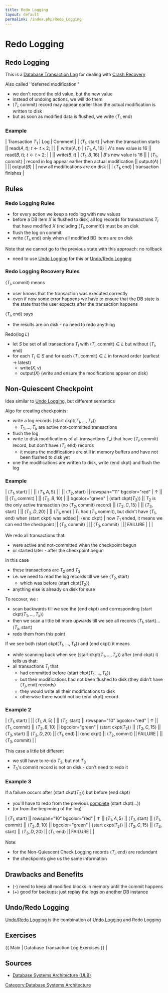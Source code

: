 ```yaml
---
title: Redo Logging
layout: default
permalink: /index.php/Redo_Logging
---
```


# Redo Logging

## Redo Logging
This is a [Database Transaction Log](Database_Transaction_Log) for dealing with [Crash Recovery](Crash_Recovery)

Also called ''deferred modification'' 
- we don't record the old value, but the new value 
- instead of undoing actions, we will do them 
- $\langle T_i, \text{commit} \rangle$ record may appear earlier than the actual modification is written to disk
- but as soon as modified data is flushed, we write $\langle T_i, \text{end} \rangle$


### Example
|   Transaction $T_1$  |  Log  |  Comment  |     |  $\langle T_1, \text{start} \rangle$  |  when the transaction starts ||  read($A, t$); $t \leftarrow t \times 2$;  |    |  ||  write($A, t$)  |  $\langle T_1, A, 16 \rangle$  |  $A$'s new value is 16 ||  read($B, t$); $t \leftarrow t \times 2$;  |   |  ||  write($B, t$)  |  $\langle T_1, B, 16 \rangle$  |  $B$'s new value is 16 ||    |   $\langle T_1, \text{commit} \rangle$   |  record in log appear earlier then actual modification ||  output($A$)  |   |  ||  output($B$)  |   |  now all modifications are on disk ||    |   $\langle T_1, \text{end} \rangle$   |  transaction finishes |

## Rules
### Redo Logging Rules
- for every action we keep a redo log with new values 
- before a DB item $X$ is flushed to disk, all log records for transactions $T_i$ that have modified $X$ (including $\langle T_i, \text{commit} \rangle$) must be on disk
- flush the log on commit 
- write $\langle T_i, \text{end} \rangle$ only when all modified BD items are on disk

Note that we cannot go to the previous state with this approach: no rollback
- need to use [Undo Logging](Undo_Logging) for this or [Undo/Redo Logging](Undo_Redo_Logging)


### Redo Logging Recovery Rules
$\langle T_i, \text{commit} \rangle$ means
- user knows that the transaction was executed correctly 
- even if now some error happens we have to ensure that the DB state is the state that the user expects after the transaction happens

$\langle T_i, \text{end} \rangle$ says
- the results are on disk - no need to redo anything

Redo(log $L$)
- let $S$ be set of all transactions $T_i$ with $\langle T_i, \text{commit} \rangle \in L$ but without $\langle T_i, \text{end} \rangle$
- for each $T_i \in S$ and for each $\langle T_i, \text{commit} \rangle \in L$ in forward order (earliest $\to$ latest)
  - write($X, v$)
  - output($X$) (write and ensure the modifications appear on disk)


## Non-Quiescent Checkpoint
Idea similar to [Undo Logging](Undo_Logging#Non-Quiescent_Checkpoint), but different semantics

Algo for creating checkpoints:
- write a log records $\langle \text{start ckpt} (T_1, ..., T_k) \rangle$
  - $T_1, ..., T_k$ are active not-committed transactions 
- flush the log
- write to disk modifications of all transactions T_i that have $\langle T_i, \text{commit} \rangle$ record, but don't have $\langle T_i, \text{end} \rangle$ records
  - it means the modifications are still in memory buffers and have not been flushed to disk yet
- one the modifications are written to disk, write $\langle \text{end ckpt} \rangle$ and flush the log


### Example
|  $\langle T_1, \text{start} \rangle$  |   |  ||  $\langle T_1, A, 5 \rangle$  |   |   ||  $\langle T_2, \text{start} \rangle$ ||  rowspan="11" bgcolor="red" | $\uparrow$ ||   ||  $\langle T_1, \text{commit} \rangle$  |  ||  $\langle T_2, B, 10 \rangle$  |  ||  bgcolor="green" | $\langle \text{start ckpt} (T_2) \rangle$ ||  $T_2$ is the only active transaction (no $\langle T_2, \text{commit} \rangle$ record) ||  $\langle T_2, C, 15 \rangle$  |  ||  $\langle T_3, \text{start} \rangle$  |  ||  $\langle T_3, D, 20 \rangle$  |  ||  $\langle T_1, \text{end} \rangle$  |  $T_1$ had $\langle T_1, \text{commit} \rangle$, but didn't have $\langle T_1, \text{end} \rangle$ when $\langle \text{start ckpt} \rangle$ was added ||  $\langle \text{end ckpt} \rangle$  |  now $T_1$ ended, it means we can end the checkpoint  ||  $\langle T_2, \text{commit} \rangle$  |  ||  $\langle T_3, \text{commit} \rangle$  |  ||  FAILURE  |   |   |

We redo all transactions that:
- were active and not-committed when the checkpoint begun
- or started later - after the checkpoint begun

In this case
- these transactions are $T_2$ and $T_3$
- i.e. we need to read the log records till we see  $\langle T_2, \text{start} \rangle$ 
  - which was before $\langle \text{start ckpt} (T_2) \rangle$
- anything else is already on disk for sure

To recover, we :
- scan backwards till we see the $\langle \text{end ckpt} \rangle$ and corresponding $\langle \text{start ckpt} (T_1, ..., T_k) \rangle$
- then we scan a little bit more upwards till we see all records $\langle T_1, \text{start} \rangle ... \langle T_k, \text{start} \rangle$
- redo them from this point 


If we see both $\langle \text{start ckpt} (T_1, ..., T_k) \rangle$ and $\langle \text{end ckpt} \rangle$ it means
- while scanning back when see $\langle \text{start ckpt} (T_1, ..., T_k) \rangle$ after $\langle \text{end ckpt} \rangle$ it tells us that:
- all transactions $T_j$ that 
  - had committed before $\langle \text{start ckpt} (T_1, ..., T_k) \rangle$ 
  - but their modifications had not been flushed to disk (they didn't have $\langle T_j, \text{end} \rangle$ records)
  - they would write all their modifications to disk 
  - otherwise there would not be $\langle \text{end ckpt} \rangle$ record


### Example 2
|  $\langle T_1, \text{start} \rangle$  |   ||  $\langle T_1, A, 5 \rangle$  |   ||  $\langle T_2, \text{start} \rangle$ ||  rowspan="10" bgcolor="red" | $\uparrow$ ||  $\langle T_1, \text{commit} \rangle$ ||  $\langle T_2, B, 10 \rangle$ ||  bgcolor="green" | $\langle \text{start ckpt} (T_2) \rangle$ ||  $\langle T_2, C, 15 \rangle$ ||  $\langle T_3, \text{start} \rangle$ ||  $\langle T_3, D, 20 \rangle$  ||  $\langle T_1, \text{end} \rangle$ ||  $\langle \text{end ckpt} \rangle$   ||  $\langle T_2, \text{commit} \rangle$ ||  FAILURE  |  ||  $\langle T_3, \text{commit} \rangle$  |  |

This case a little bit different 
- we still have to re-do $T_2$, but not $T_3$ 
- $T_3$'s commit record is not on disk - don't need to redo it


### Example 3
If a failure occurs after $\langle \text{start ckpt} (T_2) \rangle$ but before $\langle \text{end ckpt} \rangle$  
- you'll have to redo from the previous <u>complete</u> $\langle \text{start ckpt} (...) \rangle$
- (or from the beginning of the log)

|  $\langle T_1, \text{start} \rangle$  ||  rowspan="10" bgcolor="red" | $\uparrow$ ||  $\langle T_1, A, 5 \rangle$  ||  $\langle T_2, \text{start} \rangle$ ||  $\langle T_1, \text{commit} \rangle$ ||  $\langle T_2, B, 10 \rangle$ ||  bgcolor="green" | $\langle \text{start ckpt} (T_2) \rangle$ ||  $\langle T_2, C, 15 \rangle$ ||  $\langle T_3, \text{start} \rangle$ ||  $\langle T_3, D, 20 \rangle$  ||  $\langle T_1, \text{end} \rangle$ ||  FAILURE  |  |

Note:
- for the Non-Quiescent Check Logging records $\langle T_i, \text{end} \rangle$ are redundant 
- the checkpoints give us the same information


## Drawbacks and Benefits
- (-) need to keep all modified blocks in memory until the commit happens 
- (+) good for backups: just replay the logs on another DB instance 


## Undo/Redo Logging
[Undo/Redo Logging](Undo_Redo_Logging) is the combination of [Undo Logging](Undo_Logging) and Redo Logging


## Exercises
{{ Main |  Database Transaction Log Exercises }} |

## Sources
- [Database Systems Architecture (ULB)](Database_Systems_Architecture_(ULB))

[Category:Database Systems Architecture](Category_Database_Systems_Architecture)